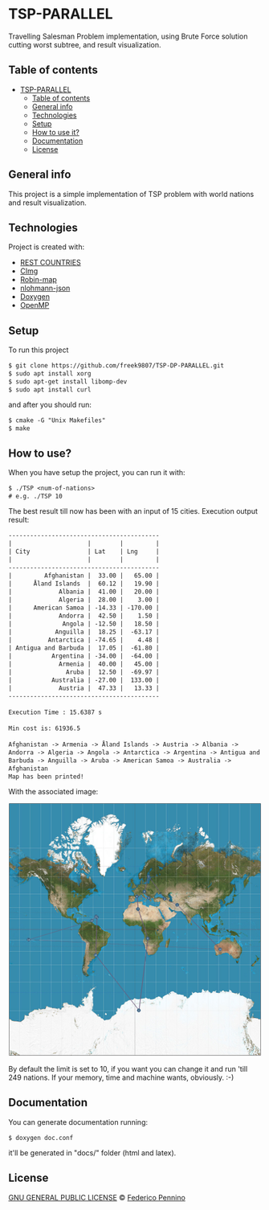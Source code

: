 # TSP-PARALLEL
Travelling Salesman Problem implementation, using Brute Force solution cutting worst subtree, and result visualization.

## Table of contents
- [TSP-PARALLEL](#TSP-PARALLEL)
  - [Table of contents](#table-of-contents)
  - [General info](#general-info)
  - [Technologies](#technologies)
  - [Setup](#setup)
  - [How to use it?](#how-to-use)
  - [Documentation](#documentation)
  - [License](#license)

## General info
This project is a simple implementation of TSP problem with world nations and result visualization.

## Technologies
Project is created with:

* [REST COUNTRIES](https://restcountries.eu/)
* [CImg](https://github.com/dtschump/CImg)
* [Robin-map](https://github.com/Tessil/robin-map)
* [nlohmann-json](https://github.com/nlohmann/json)
* [Doxygen](http://www.doxygen.nl/)
* [OpenMP](https://www.openmp.org/)

## Setup
To run this project

```
$ git clone https://github.com/freek9807/TSP-DP-PARALLEL.git
$ sudo apt install xorg
$ sudo apt-get install libomp-dev
$ sudo apt install curl
```

and after you should run:

```
$ cmake -G "Unix Makefiles"
$ make
```

## How to use?

When you have setup the project, you can run it with:

```
$ ./TSP <num-of-nations>
# e.g. ./TSP 10
```

The best result till now has been with an input of 15 cities. 
Execution output result:

```
------------------------------------------
|                     |        |         |
| City                | Lat    | Lng     |
|                     |        |         |
------------------------------------------
|         Afghanistan |  33.00 |   65.00 |
|      Åland Islands  |  60.12 |   19.90 |
|             Albania |  41.00 |   20.00 |
|             Algeria |  28.00 |    3.00 |
|      American Samoa | -14.33 | -170.00 |
|             Andorra |  42.50 |    1.50 |
|              Angola | -12.50 |   18.50 |
|            Anguilla |  18.25 |  -63.17 |
|          Antarctica | -74.65 |    4.48 |
| Antigua and Barbuda |  17.05 |  -61.80 |
|           Argentina | -34.00 |  -64.00 |
|             Armenia |  40.00 |   45.00 |
|               Aruba |  12.50 |  -69.97 |
|           Australia | -27.00 |  133.00 |
|             Austria |  47.33 |   13.33 |
------------------------------------------

Execution Time : 15.6387 s

Min cost is: 61936.5

Afghanistan -> Armenia -> Åland Islands -> Austria -> Albania -> Andorra -> Algeria -> Angola -> Antarctica -> Argentina -> Antigua and Barbuda -> Anguilla -> Aruba -> American Samoa -> Australia -> Afghanistan
Map has been printed!
```

With the associated image:

![TSP Problem visualization result](example/map.png)

By default the limit is set to 10, if you want you can change it and run 'till 249 nations. If your memory, time and machine wants, obviously. :-)

## Documentation

You can generate documentation running:

```
$ doxygen doc.conf
```

it'll be generated in "docs/" folder (html and latex).

## License

[GNU GENERAL PUBLIC LICENSE](https://github.com/freek9807/TSP-DP-PARALLEL/blob/master/LICENSE) © [Federico Pennino](mailto:federico@freek.io?subject=[GitHub]%20TSP%20CPP)
